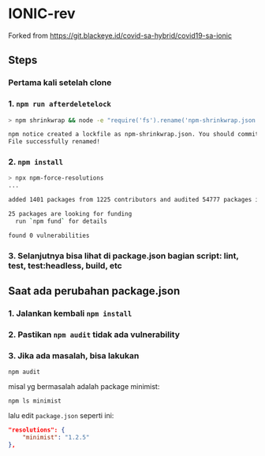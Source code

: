 # IONIC-rev

Forked from <https://git.blackeye.id/covid-sa-hybrid/covid19-sa-ionic>

## Steps

### Pertama kali setelah clone

### 1.  `npm run afterdeletelock`

```bash
> npm shrinkwrap && node -e "require('fs').rename('npm-shrinkwrap.json', 'package-lock.json', function(err) { if (err) console.log(err); console.log('File successfully renamed!') })"

npm notice created a lockfile as npm-shrinkwrap.json. You should commit this file.
File successfully renamed!
```

### 2. `npm install`

```bash
> npx npm-force-resolutions
...

added 1401 packages from 1225 contributors and audited 54777 packages in 52.569s

25 packages are looking for funding
  run `npm fund` for details

found 0 vulnerabilities

```

### 3. Selanjutnya bisa lihat di package.json bagian script: lint, test, test:headless, build, etc

## Saat ada perubahan package.json

### 1. Jalankan kembali  `npm install`

### 2. Pastikan `npm audit` tidak ada vulnerability

### 3. Jika ada masalah, bisa lakukan

`npm audit`

misal yg bermasalah adalah package minimist:

`npm ls minimist`

lalu edit `package.json` seperti ini:

```json
"resolutions": {
    "minimist": "1.2.5"
},
```


